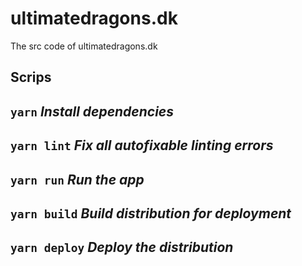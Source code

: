 # ultimatedragons.dk
The src code of ultimatedragons.dk

## Scrips

`yarn`
*Install dependencies*
-------------------------------------------------------------------------------
`yarn lint`
*Fix all autofixable linting errors*
-------------------------------------------------------------------------------
`yarn run`
*Run the app*
-------------------------------------------------------------------------------
`yarn build`
*Build distribution for deployment*
-------------------------------------------------------------------------------
`yarn deploy`
*Deploy the distribution*
-------------------------------------------------------------------------------
